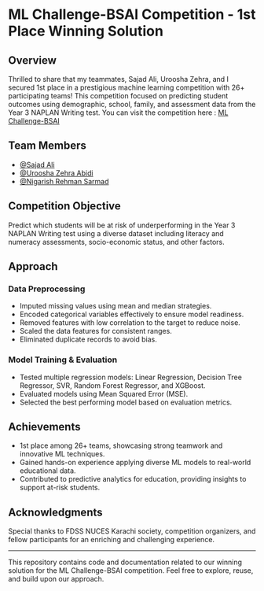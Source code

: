 # ML Challenge-BSAI Competition - 1st Place Winning Solution

## Overview
Thrilled to share that my teammates, Sajad Ali, Uroosha Zehra, and I secured 1st place in a prestigious machine learning competition with 26+ participating teams! This competition focused on predicting student outcomes using demographic, school, family, and assessment data from the Year 3 NAPLAN Writing test. You can visit the competition here : [ML Challenge-BSAI](https://www.kaggle.com/competitions/ml-challenge-bsai)

## Team Members
- [@Sajad Ali]()
- [@Uroosha Zehra Abidi](https://github.com/Uroosha4048)
- [@Nigarish Rehman Sarmad](https://github.com/nigarishrehmansarmad)

## Competition Objective
Predict which students will be at risk of underperforming in the Year 3 NAPLAN Writing test using a diverse dataset including literacy and numeracy assessments, socio-economic status, and other factors.

## Approach

### Data Preprocessing
- Imputed missing values using mean and median strategies.
- Encoded categorical variables effectively to ensure model readiness.
- Removed features with low correlation to the target to reduce noise.
- Scaled the data features for consistent ranges.
- Eliminated duplicate records to avoid bias.

### Model Training & Evaluation
- Tested multiple regression models: Linear Regression, Decision Tree Regressor, SVR, Random Forest Regressor, and XGBoost.
- Evaluated models using Mean Squared Error (MSE).
- Selected the best performing model based on evaluation metrics.

## Achievements
- 1st place among 26+ teams, showcasing strong teamwork and innovative ML techniques.
- Gained hands-on experience applying diverse ML models to real-world educational data.
- Contributed to predictive analytics for education, providing insights to support at-risk students.

## Acknowledgments
Special thanks to FDSS NUCES Karachi society, competition organizers, and fellow participants for an enriching and challenging experience.

---

This repository contains code and documentation related to our winning solution for the ML Challenge-BSAI competition. Feel free to explore, reuse, and build upon our approach.
